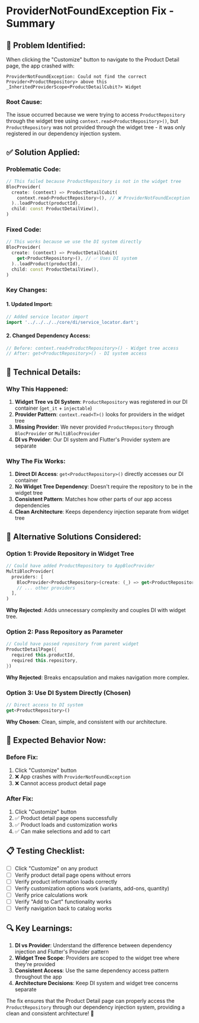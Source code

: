 # ProviderNotFoundException Fix - Summary

## 🐛 **Problem Identified:**

When clicking the "Customize" button to navigate to the Product Detail page, the app crashed with:

```
ProviderNotFoundException: Could not find the correct Provider<ProductRepository> above this _InheritedProviderScope<ProductDetailCubit?> Widget
```

### **Root Cause:**
The issue occurred because we were trying to access `ProductRepository` through the widget tree using `context.read<ProductRepository>()`, but `ProductRepository` was not provided through the widget tree - it was only registered in our dependency injection system.

## ✅ **Solution Applied:**

### **Problematic Code:**
```dart
// This failed because ProductRepository is not in the widget tree
BlocProvider(
  create: (context) => ProductDetailCubit(
    context.read<ProductRepository>(), // ❌ ProviderNotFoundException
  )..loadProduct(productId),
  child: const ProductDetailView(),
)
```

### **Fixed Code:**
```dart
// This works because we use the DI system directly
BlocProvider(
  create: (context) => ProductDetailCubit(
    get<ProductRepository>(), // ✅ Uses DI system
  )..loadProduct(productId),
  child: const ProductDetailView(),
)
```

### **Key Changes:**

#### **1. Updated Import:**
```dart
// Added service locator import
import '../../../../core/di/service_locator.dart';
```

#### **2. Changed Dependency Access:**
```dart
// Before: context.read<ProductRepository>() - Widget tree access
// After: get<ProductRepository>() - DI system access
```

## 🔧 **Technical Details:**

### **Why This Happened:**
1. **Widget Tree vs DI System**: `ProductRepository` was registered in our DI container (`get_it` + `injectable`)
2. **Provider Pattern**: `context.read<T>()` looks for providers in the widget tree
3. **Missing Provider**: We never provided `ProductRepository` through `BlocProvider` or `MultiBlocProvider`
4. **DI vs Provider**: Our DI system and Flutter's Provider system are separate

### **Why The Fix Works:**
1. **Direct DI Access**: `get<ProductRepository>()` directly accesses our DI container
2. **No Widget Tree Dependency**: Doesn't require the repository to be in the widget tree
3. **Consistent Pattern**: Matches how other parts of our app access dependencies
4. **Clean Architecture**: Keeps dependency injection separate from widget tree

## 🎯 **Alternative Solutions Considered:**

### **Option 1: Provide Repository in Widget Tree**
```dart
// Could have added ProductRepository to AppBlocProvider
MultiBlocProvider(
  providers: [
    BlocProvider<ProductRepository>(create: (_) => get<ProductRepository>()),
    // ... other providers
  ],
)
```
**Why Rejected**: Adds unnecessary complexity and couples DI with widget tree.

### **Option 2: Pass Repository as Parameter**
```dart
// Could have passed repository from parent widget
ProductDetailPage({
  required this.productId,
  required this.repository,
})
```
**Why Rejected**: Breaks encapsulation and makes navigation more complex.

### **Option 3: Use DI System Directly (Chosen)**
```dart
// Direct access to DI system
get<ProductRepository>()
```
**Why Chosen**: Clean, simple, and consistent with our architecture.

## 🚀 **Expected Behavior Now:**

### **Before Fix:**
1. Click "Customize" button
2. ❌ App crashes with `ProviderNotFoundException`
3. ❌ Cannot access product detail page

### **After Fix:**
1. Click "Customize" button
2. ✅ Product detail page opens successfully
3. ✅ Product loads and customization works
4. ✅ Can make selections and add to cart

## 📋 **Testing Checklist:**

- [ ] Click "Customize" on any product
- [ ] Verify product detail page opens without errors
- [ ] Verify product information loads correctly
- [ ] Verify customization options work (variants, add-ons, quantity)
- [ ] Verify price calculations work
- [ ] Verify "Add to Cart" functionality works
- [ ] Verify navigation back to catalog works

## 🔍 **Key Learnings:**

1. **DI vs Provider**: Understand the difference between dependency injection and Flutter's Provider pattern
2. **Widget Tree Scope**: Providers are scoped to the widget tree where they're provided
3. **Consistent Access**: Use the same dependency access pattern throughout the app
4. **Architecture Decisions**: Keep DI system and widget tree concerns separate

The fix ensures that the Product Detail page can properly access the `ProductRepository` through our dependency injection system, providing a clean and consistent architecture! 🎉

